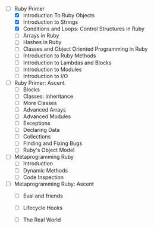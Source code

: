 - [ ] Ruby Primer
  - [x] Introduction To Ruby Objects
  - [x] Introduction to Strings
  - [x] Conditions and Loops: Control Structures in Ruby
  - [ ] Arrays in Ruby
  - [ ] Hashes in Ruby
  - [ ] Classes and Object Oriented Programming in Ruby
  - [ ] Introduction to Ruby Methods
  - [ ] Introduction to Lambdas and Blocks
  - [ ] Introduction to Modules
  - [ ] Introduction to I/O
- [ ] Ruby Primer: Ascent
  - [ ] Blocks
  - [ ] Classes: Inheritance
  - [ ] More Classes
  - [ ] Advanced Arrays
  - [ ] Advanced Modules
  - [ ] Exceptions
  - [ ] Declaring Data
  - [ ] Collections
  - [ ] Finding and Fixing Bugs
  - [ ] Ruby's Object Model
- [ ] Metaprogramming Ruby
  - [ ] Introduction
  - [ ] Dynamic Methods
  - [ ] Code Inspection
- [ ] Metaprogramming Ruby: Ascent
  - [ ] Eval and friends
  - [ ] Lifecycle Hooks
  - [ ] The Real World


